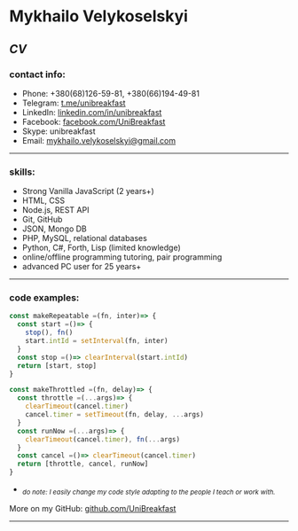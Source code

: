 # Mykhailo Velykoselskyi
## *CV*
### contact info:
* Phone: +380(68)126-59-81, +380(66)194-49-81
* Telegram: [t.me/unibreakfast](https://t.me/unibreakfast)
* LinkedIn: [linkedin.com/in/unibreakfast](https://www.linkedin.com/in/unibreakfast)
* Facebook: [facebook.com/UniBreakfast](https://facebook.com/UniBreakfast)
* Skype: unibreakfast
* Email: mykhailo.velykoselskyi@gmail.com

---

### skills:
* Strong Vanilla JavaScript (2 years+)
* HTML, CSS
* Node.js, REST API
* Git, GitHub
* JSON, Mongo DB
* PHP, MySQL, relational databases
* Python, C#, Forth, Lisp (limited knowledge)
* online/offline programming tutoring, pair programming
* advanced PC user for 25 years+

---

### code examples:
```js
const makeRepeatable =(fn, inter)=> {
  const start =()=> {
    stop(), fn()
    start.intId = setInterval(fn, inter)
  }
  const stop =()=> clearInterval(start.intId)
  return [start, stop]
}

const makeThrottled =(fn, delay)=> {
  const throttle =(...args)=> {
    clearTimeout(cancel.timer)
    cancel.timer = setTimeout(fn, delay, ...args)
  }
  const runNow =(...args)=> {
    clearTimeout(cancel.timer), fn(...args)
  }
  const cancel =()=> clearTimeout(cancel.timer)
  return [throttle, cancel, runNow]
}
```
* <sub>*do note: I easily change my code style adapting to the people I teach or work with.*</sub>

More on my GitHub: [github.com/UniBreakfast](https://github.com/UniBreakfast)

---
